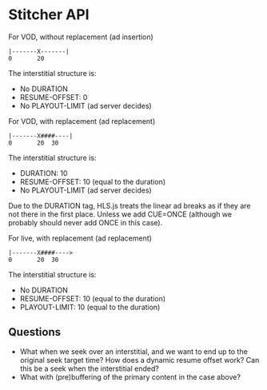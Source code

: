# Stitcher API

For VOD, without replacement (ad insertion)

```
|-------X-------|
0       20
```

The interstitial structure is:

- No DURATION
- RESUME-OFFSET: 0
- No PLAYOUT-LIMIT (ad server decides)

For VOD, with replacement (ad replacement)

```
|-------X####----|
0       20  30
```

The interstitial structure is:

- DURATION: 10
- RESUME-OFFSET: 10 (equal to the duration)
- No PLAYOUT-LIMIT (ad server decides)

Due to the DURATION tag, HLS.js treats the linear ad breaks as if they are not there in the first place. Unless we add CUE=ONCE (although we probably should never add ONCE in this case).

For live, with replacement (ad replacement)

```
|-------X####---->
0       20  30
```

The interstitial structure is:

- No DURATION
- RESUME-OFFSET: 10 (equal to the duration)
- PLAYOUT-LIMIT: 10 (equal to the duration)

## Questions

- What when we seek over an interstitial, and we want to end up to the original seek target time? How does a dynamic resume offset work? Can this be a seek when the interstitial ended?
- What with (pre)buffering of the primary content in the case above?